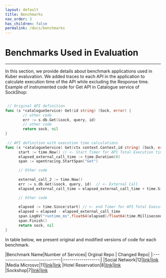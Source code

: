 ```yaml
---
layout: default
title: Benchmarks
nav_order: 3
has_children: false
permalink: /docs/benchmarks
---
```


# Benchmarks Used in Evaluation
---

In this section, we provide details about benchmark applications used in Kuber evaluvation.
We added traces to each API in the application to calculate execution time of the API while excluding the Response time.
Example of instrumented code for Get API in Catalogue service of SockShop:
``` go
 
 // Original API definition
func (s *catalogueService) Get(id string) (Sock, error) {   
        // other code
        err := s.db.Get(&sock, query, id)
        // other code
        return sock, nil
}
 
 // API definition with execution time calculations 
func (s *catalogueService) Get(ctx context.Context,id string) (Sock, error) {
      start := time.Now() // <- Start Timer for API Total Execution time
      elapsed_external_call_time := time.Duration(0)
      span := opentracing.StartSpan("Get")

      // Other code
 
      external_call_2 := time.Now()
      err := s.db.Get(&sock, query, id)  // <- External Call
      elapsed_external_call_time = elapsed_external_call_time + time.Since(external_call_2)

      // Other code
      
      elapsed := time.Since(start) // <- end Timer for API Total Execution time
      elapsed = elapsed - elapsed_external_call_time
      span.LogKV("runtime_ms",float64(elapsed)/float64(time.Millisecond)) // <- send data to Istio
      span.Finish()
      return sock, nil
}

```
In table below, we present original and modified versions of code for each benchmark.

|Benchmark Name|Number of Services| Orginal Repo | Changed Repo|
|:-------------------------------|:------------------:|
|Social Network|12|[link](https://github.com/delimitrou/DeathStarBench/tree/master/hotelReservation)|[link](https://github.com/kubercostoptimizer/Kuber/tree/master/code/apps/social-network/code)
|Media Microsvc|11|[link](https://github.com/delimitrou/DeathStarBench/tree/master/mediaMicroservices)|[link](https://github.com/kubercostoptimizer/Kuber/tree/master/code/apps/media-microsvc/code)
|Hotel Reservation|8|[link](https://github.com/delimitrou/DeathStarBench/tree/master/hotelReservation)|[link](https://github.com/kubercostoptimizer/Kuber/tree/master/code/apps/hotel-reservation/code)
|Sockshop|7|[link](https://github.com/microservices-demo)|[link](https://github.com/kubercostoptimizer/Kuber/tree/master/code/apps/sock-shop/code)
